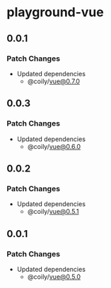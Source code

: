 # playground-vue

## 0.0.1

### Patch Changes

- Updated dependencies
  - @coily/vue@0.7.0

## 0.0.3

### Patch Changes

- Updated dependencies
  - @coily/vue@0.6.0

## 0.0.2

### Patch Changes

- Updated dependencies
  - @coily/vue@0.5.1

## 0.0.1

### Patch Changes

- Updated dependencies
  - @coily/vue@0.5.0
